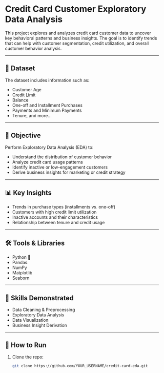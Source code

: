 # Credit Card Customer Exploratory Data Analysis

This project explores and analyzes credit card customer data to uncover key behavioral patterns and business insights. The goal is to identify trends that can help with customer segmentation, credit utilization, and overall customer behavior analysis.

---

## 📁 Dataset
The dataset includes information such as:
- Customer Age
- Credit Limit
- Balance
- One-off and Installment Purchases
- Payments and Minimum Payments
- Tenure, and more...

---

## 🧪 Objective
Perform Exploratory Data Analysis (EDA) to:
- Understand the distribution of customer behavior
- Analyze credit card usage patterns
- Identify inactive or low-engagement customers
- Derive business insights for marketing or credit strategy

---

## 📊 Key Insights
- Trends in purchase types (installments vs. one-off)
- Customers with high credit limit utilization
- Inactive accounts and their characteristics
- Relationship between tenure and credit usage

---

## 🛠️ Tools & Libraries
- Python 🐍
- Pandas
- NumPy
- Matplotlib
- Seaborn

---

## 📌 Skills Demonstrated
- Data Cleaning & Preprocessing
- Exploratory Data Analysis
- Data Visualization
- Business Insight Derivation

---

## 🚀 How to Run
1. Clone the repo:
   ```bash
   git clone https://github.com/YOUR_USERNAME/credit-card-eda.git
